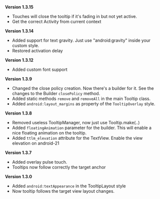 **Version 1.3.15**
* Touches will close the tooltip if it's fading in but not yet active.
* Get the correct Activity from current context


**Version 1.3.14**
* Added support for text gravity. Just use "android:gravity" inside your custom style.
* Restored activation delay

**Version 1.3.12**
* Added custom font support

**Version 1.3.9**
* Changed the close policy creation. Now there's a builder for it. See the changes to the Builder `closePolicy` method.
* Added static methods `remove` and `removeAll` in the main Tooltip class.
* Added `android:layout_margins` as property of the `TooltipOverlay` style.

**Version 1.3.8**

* Removed useless TooltipManager, now just use Tooltip.make(..)
* Added `floatingAnimation` parameter for the builder. This will enable a nice floating animation on the tooltip.
* Added `ttlm_elevation` attribute for the TextView. Enable the view elevation on android-21

**Version 1.3.7**

* Added overlay pulse touch.
* Tooltips now follow correctly the target anchor

**Version 1.3.0**

* Added `android:textAppearance` in the TooltipLayout style
* Now tooltip follows the target view layout changes.
